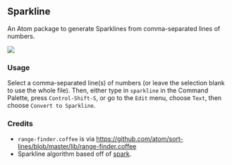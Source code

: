 ## Sparkline

An Atom package to generate Sparklines from comma-separated lines of numbers.

![](http://i.imgur.com/iRM0EFt.gif)

### Usage

Select a comma-separated line(s) of numbers (or leave the selection blank to use the whole file). Then, either type in `sparkline` in the Command Palette, press `Control-Shift-S`, or go to the `Edit` menu, choose `Text`, then choose `Convert to Sparkline`.

### Credits

* `range-finder.coffee` is via https://github.com/atom/sort-lines/blob/master/lib/range-finder.coffee
* Sparkline algorithm based off of [spark](https://github.com/holman/spark).

